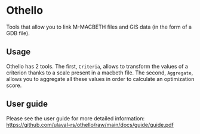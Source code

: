 # Othello
Tools that allow you to link M-MACBETH files and GIS data (in the form of a GDB file).

## Usage
Othello has 2 tools.
The first, `Criteria`, allows to transform the values of a criterion thanks to a scale present in a macbeth file.
The second, `Aggregate`, allows you to aggregate all these values in order to calculate an optimization score.


## User guide
Please see the user guide for more detailed information:
https://github.com/ulaval-rs/othello/raw/main/docs/guide/guide.pdf
